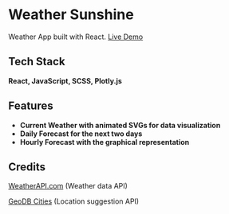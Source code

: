 # Weather Sunshine

Weather App built with React.
[Live Demo](https://db-weathersunshine.netlify.app/)

## Tech Stack

**React, JavaScript, SCSS, Plotly.js**

## Features

- **Current Weather with animated SVGs for data visualization**
- **Daily Forecast for the next two days**
- **Hourly Forecast with the graphical representation**

## Credits

[WeatherAPI.com](https://www.weatherapi.com/ 'WeatherAPI') (Weather data API)

[GeoDB Cities](https://rapidapi.com/wirefreethought/api/geodb-cities 'GeoDB Cities') (Location suggestion API)

